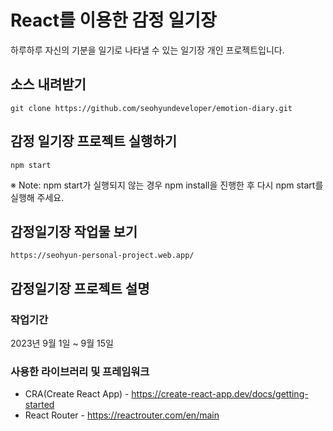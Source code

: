 # React를 이용한 감정 일기장

하루하루 자신의 기분을 일기로 나타낼 수 있는 일기장 개인 프로젝트입니다.

## 소스 내려받기
```
git clone https://github.com/seohyundeveloper/emotion-diary.git
```
## 감정 일기장 프로젝트 실행하기
```
npm start
```
※ Note: npm start가 실행되지 않는 경우 npm install을 진행한 후 다시 npm start를 실행해 주세요.

## 감정일기장 작업물 보기
```
https://seohyun-personal-project.web.app/
```
## 감정일기장 프로젝트 설명

### 작업기간

2023년 9월 1일 ~ 9월 15일

### 사용한 라이브러리 및 프레임워크
+ CRA(Create React App) - https://create-react-app.dev/docs/getting-started
+ React Router - https://reactrouter.com/en/main
